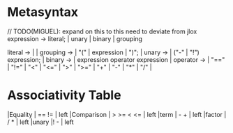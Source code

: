 # Metasyntax

// TODO(MIGUEL): expand on this to this need to deviate from jlox
expression -> literal; | unary | binary | grouping

literal    -> |                                                               |
grouping   -> | "(" | expression | ")";                                       |
unary      -> | ("-" | "!") expression;                                       |
binary     -> | expression operator expression                                |
operator   -> | "==" | "!=" | "<" | "<=" | ">" | ">=" | "+" | "-" | "*" | "/" |


# Associativity Table

|Equality     | == !=     |  left
|Comparison   | > >= < <= |  left
|term         | - +       |  left
|factor       | / *       |  left
|unary        |! -        |  left


